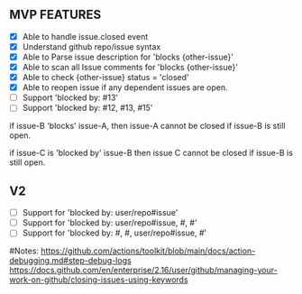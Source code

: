 ## MVP FEATURES
- [X]  Able to handle issue.closed event
- [X]  Understand github repo/issue syntax
- [X]  Able to Parse issue description for 'blocks {other-issue}'  
- [X]  Able to scan all Issue comments for 'blocks {other-issue}'
- [X]  Able to check {other-issue} status = 'closed'
- [X]  Able to reopen issue if any dependent issues are open.
- [ ]  Support 'blocked by: #13'
- [ ]  Support 'blocked by: #12, #13, #15'

if issue-B 'blocks' issue-A, then issue-A cannot be closed if issue-B is still open.

if issue-C is 'blocked by' issue-B then issue C cannot be closed if issue-B is still open.
## V2
- [ ]  Support for 'blocked by: user/repo#issue'
- [ ]  Support for 'blocked by: user/repo#issue, #, #'
- [ ]  Support for 'blocked by: #, #, user/repo#issue, #'

#Notes:
  https://github.com/actions/toolkit/blob/main/docs/action-debugging.md#step-debug-logs
  https://docs.github.com/en/enterprise/2.16/user/github/managing-your-work-on-github/closing-issues-using-keywords

